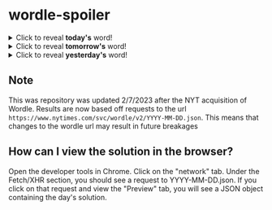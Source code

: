 # wordle-spoiler

<details>
  <summary>Click to reveal <b>today's</b> word!</summary>
  <br>
  <b> rerun </b>
</details>

<details>
  <summary>Click to reveal <b>tomorrow's</b> word!</summary>
  <br>
  <b> owner </b>
</details>

<details>
  <summary>Click to reveal <b>yesterday's</b> word!</summary>
  <br>
  <b> widen </b>
</details>

## Note
This was repository was updated 2/7/2023 after the NYT acquisition of Wordle. Results are now based off requests to the url `https://www.nytimes.com/svc/wordle/v2/YYYY-MM-DD.json`. This means that changes to the wordle url may result in future breakages

## How can I view the solution in the browser?
Open the developer tools in Chrome. Click on the "network" tab. Under the Fetch/XHR section, you should see a request to YYYY-MM-DD.json. If you click on that request and view the "Preview" tab, you will see a JSON object containing the day's solution.